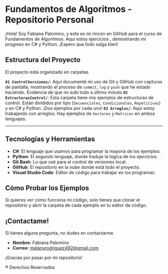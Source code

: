 # Fundamentos de Algoritmos - Repositorio Personal

¡Hola! Soy Fabiana Palomino, y este es mi rincón en GitHub para el curso de Fundamentos de Algoritmos. Aquí estoy ejercicios , demostrando mi progreso en C# y Python. ¡Espero que todo salga bien!

## Estructura del Proyecto

El proyecto está organizado en carpetas

**`01 ControlVersiones/`**: Aquí documenté mi uso de Git y GitHub con capturas de pantalla, mostrando el proceso de `commit`, `log` y `push` que he estado haciendo. Evidencia de que no subí todo a último minuto 
**`02 EstructurasControl/`**: Esta carpeta tiene mis ejemplos de estructuras de control. Están divididos por tipo (`Secuenciales`, `Condicionales`, `Repetitivas`) y en C# y Python. ¡Dos ejemplos por cada uno!
**`03 Arreglos/`**: Aquí estoy trabajando con arreglos. Hay ejemplos de `Vectores` y `Matrices` en ambos lenguajes.

---

## Tecnologías y Herramientas

* **C#**: El lenguaje que usamos para programar la mayoría de los ejemplos.
* **Python**: El segundo lenguaje, donde traduje la lógica de los ejercicios.
* **Git Bash**: Lo que usé para el control de versiones local.
* **GitHub**: El repositorio en la nube donde está todo el proyecto.
* **Visual Studio Code**: Editor de código para trabajar en los programas.

## Cómo Probar los Ejemplos

Si quieres ver cómo funciona mi código, solo tienes que clonar el repositorio y abrir la carpeta de cada ejemplo en tu editor de código.

## ¡Contactame!

Si tienes alguna pregunta, no dudes en contactarme.

* **Nombre:** Fabiana Palomino
* **Correo:** melanyrodriguez492@gmail.com 

¡Gracias por pasar por mi repositorio!

® Derechos Reservados 